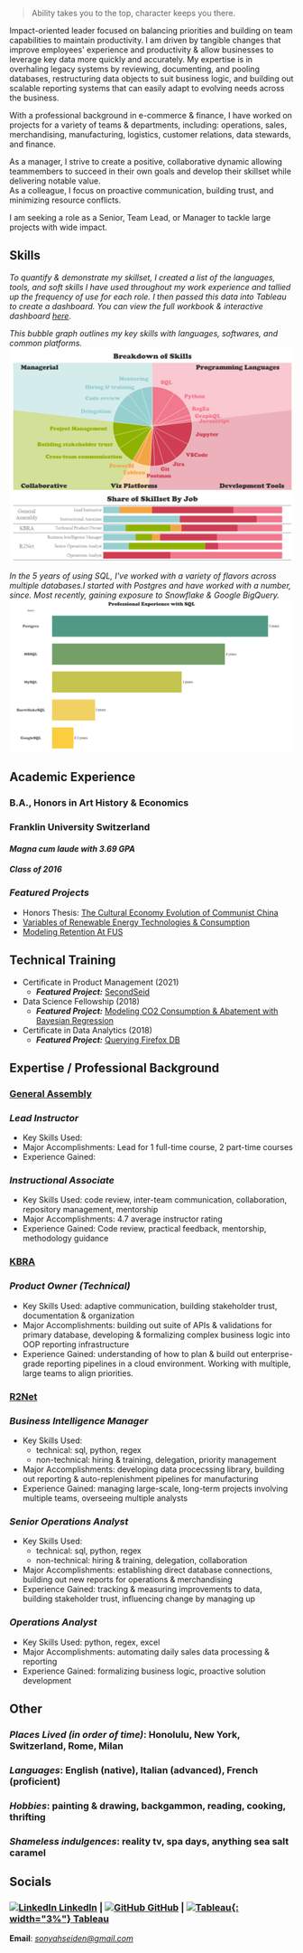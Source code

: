 > Ability takes you to the top, character keeps you there.

Impact-oriented leader focused on balancing priorities and building on team capabilities to maintain productivity. I am driven by tangible changes that improve employees' experience and productivity & allow businesses to leverage key data more quickly and accurately. My expertise is in overhaling legacy systems by reviewing, documenting, and pooling databases, restructuring data objects to suit business logic, and building out scalable reporting systems that can easily adapt to evolving needs across the business.   
   
With a professional background in e-commerce & finance, I have worked on projects for a variety of teams & departments, including: operations, sales, merchandising, manufacturing, logistics, customer relations, data stewards, and finance.   
   
As a manager, I strive to create a positive, collaborative dynamic allowing teammembers to succeed in their own goals and develop their skillset while delivering notable value.   
As a colleague, I focus on proactive communication, building trust, and minimizing resource conflicts.   
   
I am seeking a role as a Senior, Team Lead, or Manager to tackle large projects with wide impact.
   
   
## **Skills**
*To quantify & demonstrate my skillset, I created a list of the languages, tools, and soft skills I have used throughout my work experience and tallied up the frequency of use for each role. I then passed this data into Tableau to create a dashboard. You can view the full workbook & interactive dashboard [here](https://public.tableau.com/views/SkillsDashboard_17017951188280/Dashboard1?:language=en-US&publish=yes&:display_count=n&:origin=viz_share_link).*   
   
*This bubble graph outlines my key skills with languages, softwares, and common platforms.*
![Skills](/assets/skills_dash.png)   
    
*In the 5 years of using SQL, I've worked with a variety of flavors across multiple databases.I started with Postgres and have worked with a number, since. Most recently, gaining exposure to Snowflake & Google BigQuery.*
![SQL](/assets/sql.png)

## **Academic Experience**
### B.A., Honors in Art History & Economics
### Franklin University Switzerland
#### *Magna cum laude with 3.69 GPA*
#### *Class of 2016*
### **_Featured Projects_**
- Honors Thesis: [The Cultural Economy Evolution of Communist China](https://www.dropbox.com/s/gsgqfrrfpdt7qh1/Senior%20Project.pdf?dl=0)
- [Variables of Renewable Energy Technologies & Consumption](https://drive.google.com/file/d/0Bzl5OOP0E_4ld2dhYmhoTzVnYUE/view?resourcekey=0-owW0jMXz2Rw2ryLsqcmWJg)
- [Modeling Retention At FUS](https://www.slideshare.net/SonyahSeiden/retention-at-fus-63031477)

## **Technical Training**
- Certificate in Product Management (2021)
  - **_Featured Project:_** [SecondSeid](https://docs.google.com/presentation/d/1QKnIY2CV-IryE60fJK4vqi5bh5KWzC5ZHBQ_wkm0OpU/edit?usp=sharing)
- Data Science Fellowship (2018)
  - **_Featured Project:_** [Modeling CO2 Consumption & Abatement with Bayesian Regression](https://github.com/sonyah-hawaii/Capstone)
- Certificate in Data Analytics (2018)
  - **_Featured Project:_** [Querying Firefox DB](https://github.com/sonyah-hawaii/SQL_Queries)


## **Expertise / Professional Background**  
### <u>General Assembly</u>
### *Lead Instructor*
- Key Skills Used: 
- Major Accomplishments: Lead for 1 full-time course, 2 part-time courses
- Experience Gained:   
   
### *Instructional Associate*
- Key Skills Used: code review, inter-team communication, collaboration, repository management, mentorship
- Major Accomplishments: 4.7 average instructor rating
- Experience Gained: Code review, practical feedback, mentorship, methodology guidance
   
### <u>KBRA</u>
### *Product Owner (Technical)*
- Key Skills Used: adaptive communication, building stakeholder trust, documentation & organization
- Major Accomplishments: building out suite of APIs & validations for primary database, developing & formalizing complex business logic into OOP reporting infrastructure
- Experience Gained: understanding of how to plan & build out enterprise-grade reporting pipelines in a cloud environment. Working with multiple, large teams to align priorities. 
   
### <u>R2Net</u>
### *Business Intelligence Manager*
- Key Skills Used: 
  - technical: sql, python, regex
  - non-technical: hiring & training, delegation, priority management
- Major Accomplishments: developing data procecssing library, building out reporting & auto-replenishment pipelines for manufacturing
- Experience Gained: managing large-scale, long-term projects involving multiple teams, overseeing multiple analysts   
   
### *Senior Operations Analyst*
- Key Skills Used: 
  - technical: sql, python, regex
  - non-technical: hiring & training, delegation, collaboration
- Major Accomplishments: establishing direct database connections, building out new reports for operations & merchandising
- Experience Gained: tracking & measuring improvements to data, building stakeholder trust, influencing change by managing up
    
### *Operations Analyst*
- Key Skills Used: python, regex, excel
- Major Accomplishments: automating daily sales data processing & reporting
- Experience Gained: formalizing business logic, proactive solution development
   
## **Other**
### *Places Lived (in order of time)*: Honolulu, New York, Switzerland, Rome, Milan
### *Languages*: English (native), Italian (advanced), French (proficient)
### *Hobbies*: painting & drawing, backgammon, reading, cooking, thrifting
### *Shameless indulgences*: reality tv, spa days, anything sea salt caramel

## **Socials**
### [![LinkedIn](https://i.stack.imgur.com/gVE0j.png) LinkedIn](https://www.linkedin.com/in/sonyahseiden/) | [![GitHub](https://i.stack.imgur.com/tskMh.png) GitHub](https://github.com/sonyah-hawaii) | [![Tableau](https://logowik.com/content/uploads/images/tableau-software.jpg){: width="3%"} Tableau](https://public.tableau.com/app/profile/sonyah/vizzes)

**Email**: *sonyahseiden@gmail.com*